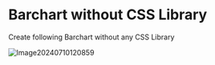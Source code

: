 # Barchart without CSS Library

Create following Barchart without any CSS Library

![Image20240710120859](https://github.com/user-attachments/assets/73e6709b-d378-425e-9485-8fde88093b19)
